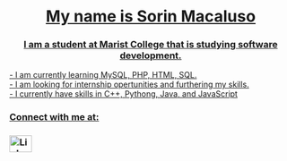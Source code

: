 <a href="https://upload.wikimedia.org/wikipedia/commons/thumb/9/98/International_Pok%C3%A9mon_logo.svg/2560px-International_Pok%C3%A9mon_logo.svg.png">
<center><h1> My name is Sorin Macaluso </h1></center>
<center><h3> I am a student at Marist College that is studying software development.</h1></center>
- I am currently learning MySQL, PHP, HTML, SQL. <br>
- I am looking for internship opertunities and furthering my skills.<br>
- I currently have skills in C++, Pythong, Java, and JavaScript<br>
<h3 align="left">Connect with me at:<h3>
<a href = "http://linkedin.com/in/sorin-macaluso-344638220" target="blank"><img align="center" src="http://linkedin.com/in/sorin-macaluso-344638220" alt="LinkedIn" height="30" width="40" /></a>
